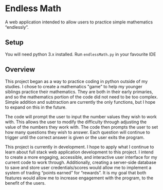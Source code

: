 # Endless Math
A web application intended to allow users to practice simple mathematics “endlessly”. 

## Setup
You will need python 3.x installed.
Run `endlessMath.py` in your favourite IDE

## Overview
This project began as a way to practice coding in python outside of my studies. I chose to create a mathematics "game” to help my younger siblings practice their mathematics. They are both in their early primaries, and so the mathematics portion of the code did not need to be too complex. Simple addition and subtraction are currently the only functions, but I hope to expand on this in the future.

The code will prompt the user to input the number values they wish to work with. This allows the user to modify the difficulty through adjusting the value of the numbers they work with. The code then prompts the user to set how many questions they wish to answer. Each question will continue to trigger until the correct answer is given or the user exits the program.

This project is currently in development. I hope to apply what I continue to learn about full stack web application development to this project. I intend to create a more engaging, accessible, and interactive user interface for my current code to work through. Additionally, creating a server-side database to save and store user credentials/scores would allow me to implement a system of trading “points earned” for “rewards”. It is my goal that both features would allow me to increase engagement with the program, to the benefit of the users.

